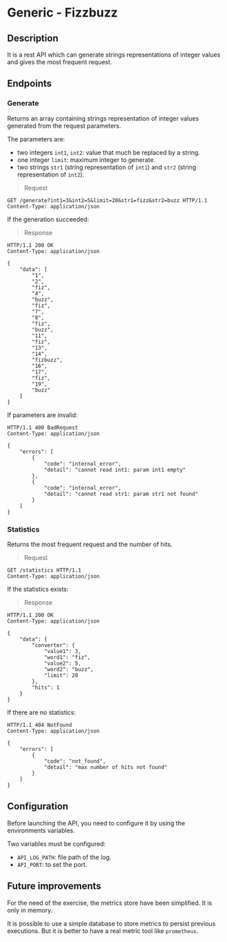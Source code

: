 # Generic - Fizzbuzz

## Description

It is a rest API which can generate strings representations of integer values
and gives the most frequent request.

## Endpoints

### Generate

Returns an array containing strings representation of integer values generated 
from the request parameters.

The parameters are:
 * two integers `int1`, `int2`: value that much be replaced by a string. 
 * one integer `limit`: maximum integer to generate.
 * two strings `str1` (string representation of `int1`) and `str2` (string representation of `int2`). 

> Request

```http
GET /generate?int1=3&int2=5&limit=20&str1=fizz&str2=buzz HTTP/1.1
Content-Type: application/json
``` 

If the generation succeeded: 

> Response

```http
HTTP/1.1 200 OK
Content-Type: application/json

{
    "data": [
        "1",
        "2",
        "fiz",
        "4",
        "buzz",
        "fiz",
        "7",
        "8",
        "fiz",
        "buzz",
        "11",
        "fiz",
        "13",
        "14",
        "fizbuzz",
        "16",
        "17",
        "fiz",
        "19",
        "buzz"
    ]
}
```

If parameters are invalid:

```http
HTTP/1.1 400 BadRequest
Content-Type: application/json

{
    "errors": [
        {
            "code": "internal_error",
            "detail": "cannot read int1: param int1 empty"
        },
        {
            "code": "internal_error",
            "detail": "cannot read str1: param str1 not found"
        }
    ]
}
```

### Statistics

Returns the most frequent request and the number of hits.


> Request

```http
GET /statistics HTTP/1.1
Content-Type: application/json
``` 

If the statistics exists: 

> Response

```http
HTTP/1.1 200 OK
Content-Type: application/json

{
    "data": {
        "converter": {
            "value1": 3,
            "word1": "fiz",
            "value2": 5,
            "word2": "buzz",
            "limit": 20
        },
        "hits": 1
    }
}
```

If there are no statistics:

```http
HTTP/1.1 404 NotFound
Content-Type: application/json

{
    "errors": [
        {
            "code": "not_found",
            "detail": "max number of hits not found"
        }
    ]
}
```

## Configuration

Before launching the API, you need to configure it
by using the environments variables.

Two variables must be configured:
 * `API_LOG_PATH`: file path of the log.
 * `API_PORT`: to set the port.

## Future improvements

For the need of the exercise, the metrics store have been simplified.
It is only in memory.

It is possible to use a simple database to store metrics to persist previous executions.
But it is better to have a real metric tool like `prometheus`.
